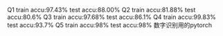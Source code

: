 Q1 train accu:97.43%  test accu:88.00%
Q2 train accu:81.88%  test accu:80.6%
Q3 train accu:97.68%  test accu:86.1%
Q4 train accu:99.83%  test accu:93.7%
Q5 train accu:98%  test accu:98%
数字识别用的pytorch
